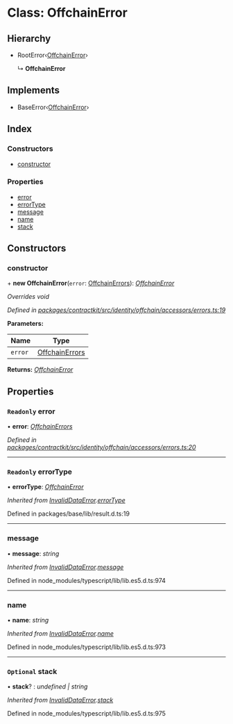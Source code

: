 # Class: OffchainError

## Hierarchy

* RootError‹[OffchainError](../enums/_identity_offchain_accessors_errors_.schemaerrortypes.md#offchainerror)›

  ↳ **OffchainError**

## Implements

* BaseError‹[OffchainError](../enums/_identity_offchain_accessors_errors_.schemaerrortypes.md#offchainerror)›

## Index

### Constructors

* [constructor](_identity_offchain_accessors_errors_.offchainerror.md#constructor)

### Properties

* [error](_identity_offchain_accessors_errors_.offchainerror.md#readonly-error)
* [errorType](_identity_offchain_accessors_errors_.offchainerror.md#readonly-errortype)
* [message](_identity_offchain_accessors_errors_.offchainerror.md#message)
* [name](_identity_offchain_accessors_errors_.offchainerror.md#name)
* [stack](_identity_offchain_accessors_errors_.offchainerror.md#optional-stack)

## Constructors

###  constructor

\+ **new OffchainError**(`error`: [OffchainErrors](../modules/_identity_offchain_data_wrapper_.md#offchainerrors)): *[OffchainError](_identity_offchain_accessors_errors_.offchainerror.md)*

*Overrides void*

*Defined in [packages/contractkit/src/identity/offchain/accessors/errors.ts:19](https://github.com/celo-org/celo-monorepo/blob/master/packages/contractkit/src/identity/offchain/accessors/errors.ts#L19)*

**Parameters:**

Name | Type |
------ | ------ |
`error` | [OffchainErrors](../modules/_identity_offchain_data_wrapper_.md#offchainerrors) |

**Returns:** *[OffchainError](_identity_offchain_accessors_errors_.offchainerror.md)*

## Properties

### `Readonly` error

• **error**: *[OffchainErrors](../modules/_identity_offchain_data_wrapper_.md#offchainerrors)*

*Defined in [packages/contractkit/src/identity/offchain/accessors/errors.ts:20](https://github.com/celo-org/celo-monorepo/blob/master/packages/contractkit/src/identity/offchain/accessors/errors.ts#L20)*

___

### `Readonly` errorType

• **errorType**: *[OffchainError](../enums/_identity_offchain_accessors_errors_.schemaerrortypes.md#offchainerror)*

*Inherited from [InvalidDataError](_identity_offchain_accessors_errors_.invaliddataerror.md).[errorType](_identity_offchain_accessors_errors_.invaliddataerror.md#readonly-errortype)*

Defined in packages/base/lib/result.d.ts:19

___

###  message

• **message**: *string*

*Inherited from [InvalidDataError](_identity_offchain_accessors_errors_.invaliddataerror.md).[message](_identity_offchain_accessors_errors_.invaliddataerror.md#message)*

Defined in node_modules/typescript/lib/lib.es5.d.ts:974

___

###  name

• **name**: *string*

*Inherited from [InvalidDataError](_identity_offchain_accessors_errors_.invaliddataerror.md).[name](_identity_offchain_accessors_errors_.invaliddataerror.md#name)*

Defined in node_modules/typescript/lib/lib.es5.d.ts:973

___

### `Optional` stack

• **stack**? : *undefined | string*

*Inherited from [InvalidDataError](_identity_offchain_accessors_errors_.invaliddataerror.md).[stack](_identity_offchain_accessors_errors_.invaliddataerror.md#optional-stack)*

Defined in node_modules/typescript/lib/lib.es5.d.ts:975
